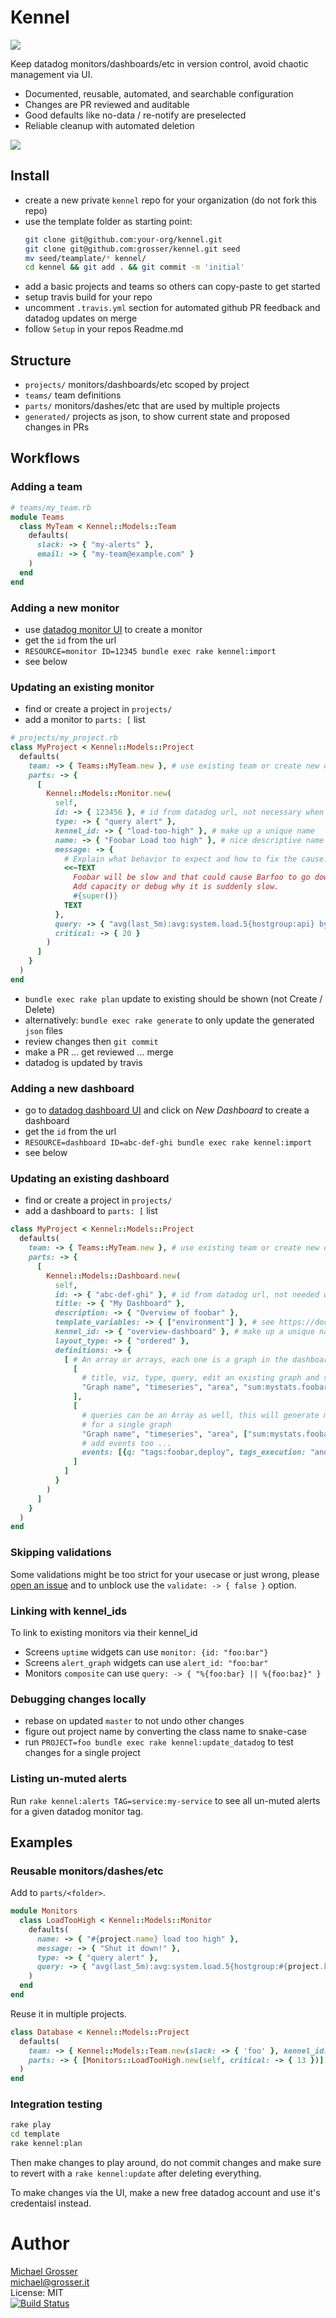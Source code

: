 # Kennel

![](template/github/cage.jpg?raw=true)

Keep datadog monitors/dashboards/etc in version control, avoid chaotic management via UI.

 - Documented, reusable, automated, and searchable configuration
 - Changes are PR reviewed and auditable
 - Good defaults like no-data / re-notify are preselected
 - Reliable cleanup with automated deletion

![](template/github/screen.png?raw=true)
<!-- NOT IN template/Readme.md  -->
## Install

 - create a new private `kennel` repo for your organization (do not fork this repo)
 - use the template folder as starting point:
    ```Bash
    git clone git@github.com:your-org/kennel.git
    git clone git@github.com:grosser/kennel.git seed
    mv seed/teamplate/* kennel/
    cd kennel && git add . && git commit -m 'initial'
    ```
 - add a basic projects and teams so others can copy-paste to get started
 - setup travis build for your repo
 - uncomment `.travis.yml` section for automated github PR feedback and datadog updates on merge
 - follow `Setup` in your repos Readme.md
<!-- NOT IN -->

## Structure

 - `projects/` monitors/dashboards/etc scoped by project
 - `teams/` team definitions
 - `parts/` monitors/dashes/etc that are used by multiple projects
 - `generated/` projects as json, to show current state and proposed changes in PRs

## Workflows

<!-- ONLY IN template/Readme.md
### Setup
 - clone the repo
 - `gem install bundler && bundle install`
 - `cp .env.example .env`
 - open [Datadog API Settings](https://app.datadoghq.com/account/settings#api)
 - find or create your personal "Application Key" and add it to `.env` as `DATADOG_APP_KEY=` (will be on the last page if new)
 - copy any `API Key` and add it to `.env` as `DATADOG_API_KEY`
-->

### Adding a team

```Ruby
# teams/my_team.rb
module Teams
  class MyTeam < Kennel::Models::Team
    defaults(
      slack: -> { "my-alerts" },
      email: -> { "my-team@example.com" }
    )
  end
end
```

### Adding a new monitor
 - use [datadog monitor UI](https://app.datadoghq.com/monitors#create/metric) to create a monitor
 - get the `id` from the url
 - `RESOURCE=monitor ID=12345 bundle exec rake kennel:import`
 - see below

### Updating an existing monitor
 - find or create a project in `projects/`
 - add a monitor to `parts: [` list
  ```Ruby
  # projects/my_project.rb
  class MyProject < Kennel::Models::Project
    defaults(
      team: -> { Teams::MyTeam.new }, # use existing team or create new one in teams/
      parts: -> {
        [
          Kennel::Models::Monitor.new(
            self,
            id: -> { 123456 }, # id from datadog url, not necessary when creating a new monitor
            type: -> { "query alert" },
            kennel_id: -> { "load-too-high" }, # make up a unique name
            name: -> { "Foobar Load too high" }, # nice descriptive name that will show up in alerts and emails
            message: -> {
              # Explain what behavior to expect and how to fix the cause. Use #{super()} to add team notifications.
              <<~TEXT
                Foobar will be slow and that could cause Barfoo to go down.
                Add capacity or debug why it is suddenly slow.
                #{super()}
              TEXT
            },
            query: -> { "avg(last_5m):avg:system.load.5{hostgroup:api} by {pod} > #{critical}" }, # replace actual value with #{critical} to keep them in sync
            critical: -> { 20 }
          )
        ]
      }
    )
  end
  ```
 - `bundle exec rake plan` update to existing should be shown (not Create / Delete)
 - alternatively: `bundle exec rake generate` to only update the generated `json` files
 - review changes then `git commit`
 - make a PR ... get reviewed ... merge
 - datadog is updated by travis

### Adding a new dashboard
 - go to [datadog dashboard UI](https://app.datadoghq.com/dashboard/lists) and click on _New Dashboard_ to create a dashboard
 - get the `id` from the url
 - `RESOURCE=dashboard ID=abc-def-ghi bundle exec rake kennel:import`
 - see below

### Updating an existing dashboard
 - find or create a project in `projects/`
 - add a dashboard to `parts: [` list
  ```Ruby
  class MyProject < Kennel::Models::Project
    defaults(
      team: -> { Teams::MyTeam.new }, # use existing team or create new one in teams/
      parts: -> {
        [
          Kennel::Models::Dashboard.new(
            self,
            id: -> { "abc-def-ghi" }, # id from datadog url, not needed when creating a new dashboard
            title: -> { "My Dashboard" },
            description: -> { "Overview of foobar" },
            template_variables: -> { ["environment"] }, # see https://docs.datadoghq.com/api/?lang=ruby#timeboards
            kennel_id: -> { "overview-dashboard" }, # make up a unique name
            layout_type: -> { "ordered" },
            definitions: -> {
              [ # An array or arrays, each one is a graph in the dashboard, alternatively a hash for finer control
                [
                  # title, viz, type, query, edit an existing graph and see the json definition
                  "Graph name", "timeseries", "area", "sum:mystats.foobar{$environment}"
                ],
                [
                  # queries can be an Array as well, this will generate multiple requests
                  # for a single graph
                  "Graph name", "timeseries", "area", ["sum:mystats.foobar{$environment}", "sum:mystats.success{$environment}"],
                  # add events too ...
                  events: [{q: "tags:foobar,deploy", tags_execution: "and"}]
                ]
              ]
            }
          )
        ]
      }
    )
  end
 ```

### Skipping validations

Some validations might be too strict for your usecase or just wrong, please [open an issue](https://github.com/grosser/kennel/issues) and
to unblock use the `validate: -> { false }` option.

### Linking with kennel_ids

To link to existing monitors via their kennel_id

 - Screens `uptime` widgets can use `monitor: {id: "foo:bar"}`
 - Screens `alert_graph` widgets can use `alert_id: "foo:bar"`
 - Monitors `composite` can use `query: -> { "%{foo:bar} || %{foo:baz}" }`

### Debugging changes locally

 - rebase on updated `master` to not undo other changes
 - figure out project name by converting the class name to snake-case
 - run `PROJECT=foo bundle exec rake kennel:update_datadog` to test changes for a single project

### Listing un-muted alerts

Run `rake kennel:alerts TAG=service:my-service` to see all un-muted alerts for a given datadog monitor tag.

## Examples

### Reusable monitors/dashes/etc

Add to `parts/<folder>`.

```Ruby
module Monitors
  class LoadTooHigh < Kennel::Models::Monitor
    defaults(
      name: -> { "#{project.name} load too high" },
      message: -> { "Shut it down!" },
      type: -> { "query alert" },
      query: -> { "avg(last_5m):avg:system.load.5{hostgroup:#{project.kennel_id}} by {pod} > #{critical}" }
    )
  end
end
```

Reuse it in multiple projects.

```Ruby
class Database < Kennel::Models::Project
  defaults(
    team: -> { Kennel::Models::Team.new(slack: -> { 'foo' }, kennel_id: -> { 'foo' }) },
    parts: -> { [Monitors::LoadTooHigh.new(self, critical: -> { 13 })] }
  )
end
```
<!-- NOT IN template/Readme.md -->

### Integration testing

```Bash
rake play
cd template
rake kennel:plan
```

Then make changes to play around, do not commit changes and make sure to revert with a `rake kennel:update` after deleting everything.

To make changes via the UI, make a new free datadog account and use it's credentaisl instead.

Author
======
[Michael Grosser](http://grosser.it)<br/>
michael@grosser.it<br/>
License: MIT<br/>
[![Build Status](https://travis-ci.org/grosser/kennel.png)](https://travis-ci.org/grosser/kennel)
<!-- NOT IN -->
